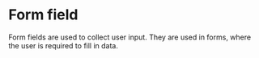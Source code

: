 # Form field

Form fields are used to collect user input. They are used in forms, where the user is required to fill in data.
